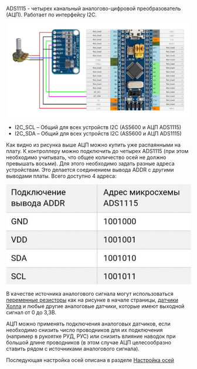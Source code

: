 ADS1115 - четырех канальный аналогово-цифровой преобразователь (АЦП). Работает по интерфейсу I2C.

![](https://github.com/FreeJoy-Team/FreeJoyConfigurator/blob/master/images/rus_guide/A1.5.jpg)
 
* I2C_SCL – Общий для всех устройств I2C (AS5600 и АЦП ADS1115)
* I2C_SDA – Общий для всех устройств I2C (AS5600 и АЦП ADS1115)

Как видно из рисунка выше АЦП можно купить уже распаянными на плату. К контроллеру можно подключить до четырех ADS1115 (при этом необходимо учитывать, что общее количество осей не должно превышать восьми). Для этого необходимо задать разные адреса устройствам. Это делается соединением вывода ADDR c другими выводами платы. Всего доступно 4 адреса: 

![](https://github.com/FreeJoy-Team/FreeJoyConfigurator/blob/master/images/rus_guide/A1.5.1.jpg)

В качестве источника аналогового сигнала могут использоваться [переменные резисторы](https://github.com/FreeJoy-Team/FreeJoyConfigurator/wiki/Подключение-переменных-резисторов) как на рисунке в начале страницы,  [датчики Холла](https://github.com/FreeJoy-Team/FreeJoyConfigurator/wiki/Подключение-датчиков-Холла) и любые другие аналоговые датчики, которые имеют выходной сигнал от 0 до 3,3В.

АЦП можно применять подключения аналоговых датчиков, если необходимо снизить число проводников для их подключения (например в рукоятке РУД, РУС) или снизить влияние наводок при большой длине проводников (в этом случае АЦП целесообразно ставить рядом с источниками аналогового сигнала).

Последующая настройка осей описана в разделе [Настройка осей](https://github.com/FreeJoy-Team/FreeJoyConfigurator/wiki/Настройка-осей)
